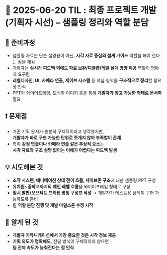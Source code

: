 # 📆 2025-06-20 TIL : 최종 프로젝트 개발(기획자 시선) – 샘플링 정리와 역할 분담

## 📝 준비과정
- 샘플링 자료는 단순 설명용이 아닌, **시각 자료 중심의 설계 가이드** 역할을 해야 한다는 점을 체감  
- 기획자는 **실시간 피드백 외에도 자료 보완/디벨롭/레벨 설계 방향 제공** 역할이 명확히 요구됨  
- **레벨디자인, UI, 카메라 연출, 세이브 시스템** 등 핵심 영역을 **구조적으로 정리**할 필요성 인식  
- PPT와 와이어프레임, 도식화 이미지 등을 통해 **개발자가 참고 가능한 형태로 문서화** 필요  

## ❗ 문제점
- 기존 기획 문서가 충분히 구체적이라고 생각했지만,  
  **개발자가 바로 구현 가능한 단위로 쪼개지 않아 부족함이 존재**  
- 특히 **감정 연출이나 카메라 연출 같은 추상적 요소**는  
  **시각 자료와 구조 설명 없이는 이해가 어렵다는 피드백 발생**

## 💡 시도해본 것
- **조작 시스템, 애니메이션 상태 전이 흐름, 세이브존 구조**에 대한 샘플링 PPT 구성  
- **유치원~중학교까지의 메인 레벨 흐름**을 와이어프레임 형태로 구상  
- **임시 발판/오브젝트 프리팹 명칭 구성표 작성** → 개발자가 테스트용 플레이 구현 가능하도록 준비  
- 팀 **역할 분담 진행 및 개발 마일스톤 수정 시작**

## 🧠 알게 된 것
- **개발자 커뮤니케이션에서 가장 중요한 것은 시각 정보 제공**  
- **기획 의도가 명확해도**, 전달 방식이 구체적이지 않으면  
  **팀 전체 속도가 늦춰진다는 점 인식**
